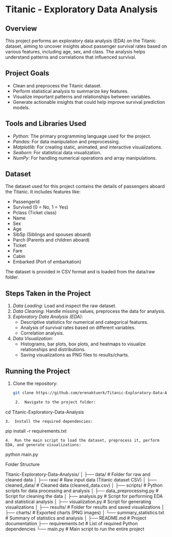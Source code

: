 # Titanic - Exploratory Data Analysis

## Overview
This project performs an exploratory data analysis (EDA) on the Titanic dataset, aiming to uncover insights about passenger survival rates based on various features, including age, sex, and class. The analysis helps understand patterns and correlations that influenced survival.

## Project Goals
- Clean and preprocess the Titanic dataset.
- Perform statistical analysis to summarize key features.
- Visualize important patterns and relationships between variables.
- Generate actionable insights that could help improve survival prediction models.

## Tools and Libraries Used
- *Python*: The primary programming language used for the project.
- *Pandas*: For data manipulation and preprocessing.
- *Matplotlib*: For creating static, animated, and interactive visualizations.
- *Seaborn*: For statistical data visualization.
- *NumPy*: For handling numerical operations and array manipulations.

## Dataset
The dataset used for this project contains the details of passengers aboard the Titanic. It includes features like:
- PassengerId
- Survived (0 = No, 1 = Yes)
- Pclass (Ticket class)
- Name
- Sex
- Age
- SibSp (Siblings and spouses aboard)
- Parch (Parents and children aboard)
- Ticket
- Fare
- Cabin
- Embarked (Port of embarkation)

The dataset is provided in CSV format and is loaded from the data/raw folder.

## Steps Taken in the Project
1. *Data Loading*: Load and inspect the raw dataset.
2. *Data Cleaning*: Handle missing values, preprocess the data for analysis.
3. *Exploratory Data Analysis (EDA)*:
   - Descriptive statistics for numerical and categorical features.
   - Analysis of survival rates based on different variables.
   - Correlation analysis.
4. *Data Visualization*:
   - Histograms, bar plots, box plots, and heatmaps to visualize relationships and distributions.
   - Saving visualizations as PNG files to results/charts.

## Running the Project
1. Clone the repository:
   ```bash
   git clone https://github.com/erenaktuerk/Titanic-Exploratory-Data-Analysis.git

	2.	Navigate to the project folder:

cd Titanic-Exploratory-Data-Analysis


	3.	Install the required dependencies:

pip install -r requirements.txt


	4.	Run the main script to load the dataset, preprocess it, perform EDA, and generate visualizations:

python main.py



Folder Structure

Titanic-Exploratory-Data-Analysis/
│
├── data/                          # Folder for raw and cleaned data
│   ├── raw/                       # Raw input data (Titanic dataset CSV)
│   ├── cleaned_data/              # Cleaned data (cleaned_data.csv)
│
├── scripts/                       # Python scripts for data processing and analysis
│   ├── data_preprocessing.py      # Script for cleaning the data
│   ├── analysis.py                # Script for performing EDA and statistical analysis
│   ├── visualization.py           # Script for generating visualizations
│
├── results/                       # Folder for results and saved visualizations
│   ├── charts/                    # Exported charts (PNG images)
│   └── summary_statistics.txt     # Summary of statistics and analysis
│
├── README.md                      # Project documentation
├── requirements.txt               # List of required Python dependencies
└── main.py                        # Main script to run the entire project
